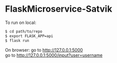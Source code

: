 # FlaskMicroservice-Satvik

To run on local:

```sh
$ cd path/to/repo
$ export FLASK_APP=api
$ flask run
```
On browser: 
go to http://127.0.0.1:5000  
go to http://127.0.0.1:5000/input?user=username
